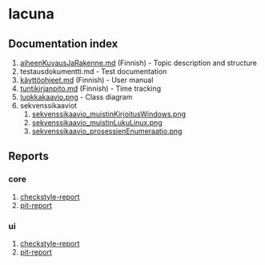 # lacuna
## Documentation index

1. [aiheenKuvausJaRakenne.md](https://github.com/cxcorp/lacuna/blob/master/dokumentaatio/aiheenKuvausJaRakenne.md) (Finnish) - Topic description and structure
2. testausdokumentti.md - Test documentation
3. [käyttöohjeet.md](https://github.com/cxcorp/lacuna/blob/master/dokumentaatio/kaytt%C3%B6ohjeet.md) (Finnish) - User manual
4. [tuntikirjanpito.md](https://github.com/cxcorp/lacuna/blob/master/dokumentaatio/tuntikirjanpito.md) (Finnish) - Time tracking
5. [luokkakaavio.png](https://raw.githubusercontent.com/cxcorp/lacuna/master/dokumentaatio/luokkakaavio.png) - Class diagram
6. sekvenssikaaviot
    1. [sekvenssikaavio_muistinKirjoitusWindows.png](https://raw.githubusercontent.com/cxcorp/lacuna/master/dokumentaatio/sekvenssikaavio_muistinKirjoitusWindows.png)
    2. [sekvenssikaavio_muistinLukuLinux.png](https://raw.githubusercontent.com/cxcorp/lacuna/master/dokumentaatio/sekvenssikaavio_muistinLukuLinux.png)
    3. [sekvenssikaavio_prosessienEnumeraatio.png](https://raw.githubusercontent.com/cxcorp/lacuna/master/dokumentaatio/sekvenssikaavio_prosessienEnumeraatio.png)

## Reports
### core
1. [checkstyle-report](https://htmlpreview.github.io/?https://github.com/cxcorp/lacuna/blob/master/dokumentaatio/checkstyle-raportti/lacuna-core/checkstyle.html)
2. [pit-report](https://htmlpreview.github.io/?https://raw.githubusercontent.com/cxcorp/lacuna/master/dokumentaatio/pit-raportti/lacuna-core/201702241824/index.html)

### ui
1. [checkstyle-report](https://htmlpreview.github.io/?https://github.com/cxcorp/lacuna/blob/master/dokumentaatio/checkstyle-raportti/lacuna-ui/checkstyle.html)
2. [pit-report](https://htmlpreview.github.io/?https://raw.githubusercontent.com/cxcorp/lacuna/master/dokumentaatio/pit-raportti/lacuna-ui/201702241825/index.html)
